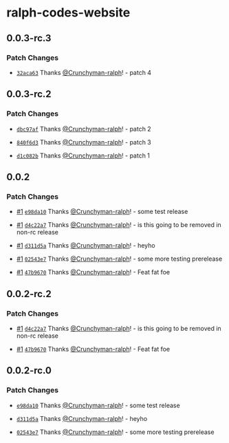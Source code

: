 # ralph-codes-website

## 0.0.3-rc.3

### Patch Changes

- [`32aca63`](https://github.com/Crunchyman-ralph/ralph-codes-website/commit/32aca63f0336f52681fb86ff0d91e5211c2766cc) Thanks [@Crunchyman-ralph](https://github.com/Crunchyman-ralph)! - patch 4

## 0.0.3-rc.2

### Patch Changes

- [`dbc97af`](https://github.com/Crunchyman-ralph/ralph-codes-website/commit/dbc97afe59ecdd0c9e7d050a81afcb2df3cfca48) Thanks [@Crunchyman-ralph](https://github.com/Crunchyman-ralph)! - patch 2

- [`840f6d3`](https://github.com/Crunchyman-ralph/ralph-codes-website/commit/840f6d3135972ecc8fe07519a444afc71820f83c) Thanks [@Crunchyman-ralph](https://github.com/Crunchyman-ralph)! - patch 3

- [`d1c082b`](https://github.com/Crunchyman-ralph/ralph-codes-website/commit/d1c082bc120aba4c42bb38a999b532231bd02181) Thanks [@Crunchyman-ralph](https://github.com/Crunchyman-ralph)! - patch 1

## 0.0.2

### Patch Changes

- [#1](https://github.com/Crunchyman-ralph/ralph-codes-website/pull/1) [`e98da10`](https://github.com/Crunchyman-ralph/ralph-codes-website/commit/e98da100e1f9f5b3217285146337cb46dc4b985a) Thanks [@Crunchyman-ralph](https://github.com/Crunchyman-ralph)! - some test release

- [#1](https://github.com/Crunchyman-ralph/ralph-codes-website/pull/1) [`d4c22a7`](https://github.com/Crunchyman-ralph/ralph-codes-website/commit/d4c22a7bac481867ff7b751a76603cfe2c4b1ee3) Thanks [@Crunchyman-ralph](https://github.com/Crunchyman-ralph)! - is this going to be removed in non-rc release

- [#1](https://github.com/Crunchyman-ralph/ralph-codes-website/pull/1) [`d311d5a`](https://github.com/Crunchyman-ralph/ralph-codes-website/commit/d311d5a6d88559ae92616e7bc52f94166a04efa0) Thanks [@Crunchyman-ralph](https://github.com/Crunchyman-ralph)! - heyho

- [#1](https://github.com/Crunchyman-ralph/ralph-codes-website/pull/1) [`02543e7`](https://github.com/Crunchyman-ralph/ralph-codes-website/commit/02543e7eaa6b0fb40599abd461ff70892cbbbbc5) Thanks [@Crunchyman-ralph](https://github.com/Crunchyman-ralph)! - some more testing prerelease

- [#1](https://github.com/Crunchyman-ralph/ralph-codes-website/pull/1) [`47b9670`](https://github.com/Crunchyman-ralph/ralph-codes-website/commit/47b96708f3053b09bcc3c53fbb802416664c4fd8) Thanks [@Crunchyman-ralph](https://github.com/Crunchyman-ralph)! - Feat fat foe

## 0.0.2-rc.2

### Patch Changes

- [#1](https://github.com/Crunchyman-ralph/ralph-codes-website/pull/1) [`d4c22a7`](https://github.com/Crunchyman-ralph/ralph-codes-website/commit/d4c22a7bac481867ff7b751a76603cfe2c4b1ee3) Thanks [@Crunchyman-ralph](https://github.com/Crunchyman-ralph)! - is this going to be removed in non-rc release

- [#1](https://github.com/Crunchyman-ralph/ralph-codes-website/pull/1) [`47b9670`](https://github.com/Crunchyman-ralph/ralph-codes-website/commit/47b96708f3053b09bcc3c53fbb802416664c4fd8) Thanks [@Crunchyman-ralph](https://github.com/Crunchyman-ralph)! - Feat fat foe

## 0.0.2-rc.0

### Patch Changes

- [`e98da10`](https://github.com/Crunchyman-ralph/ralph-codes-website/commit/e98da100e1f9f5b3217285146337cb46dc4b985a) Thanks [@Crunchyman-ralph](https://github.com/Crunchyman-ralph)! - some test release

- [`d311d5a`](https://github.com/Crunchyman-ralph/ralph-codes-website/commit/d311d5a6d88559ae92616e7bc52f94166a04efa0) Thanks [@Crunchyman-ralph](https://github.com/Crunchyman-ralph)! - heyho

- [`02543e7`](https://github.com/Crunchyman-ralph/ralph-codes-website/commit/02543e7eaa6b0fb40599abd461ff70892cbbbbc5) Thanks [@Crunchyman-ralph](https://github.com/Crunchyman-ralph)! - some more testing prerelease
